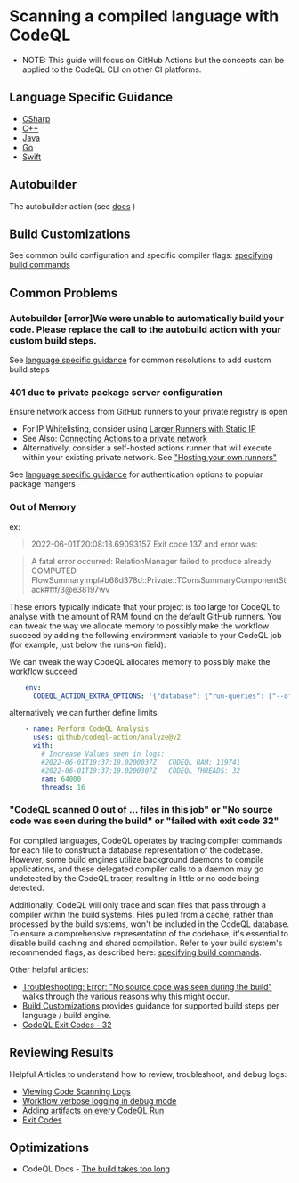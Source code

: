 # Scanning a compiled language with CodeQL
* NOTE: This guide will focus on GitHub Actions but the concepts can be applied to the CodeQL CLI on other CI platforms.

## Language Specific Guidance
* [CSharp](compiled-languages-csharp.md)
* [C++](compiled-languages-cpp.md)
* [Java](compiled-languages-java.md)
* [Go](compiled-languages-go.md)
* [Swift](compiled-languages-swift.md)

## Autobuilder
The autobuilder action (see [docs](https://docs.github.com/en/code-security/code-scanning/automatically-scanning-your-code-for-vulnerabilities-and-errors/configuring-the-codeql-workflow-for-compiled-languages#about-autobuild-for-codeql) )
 
## Build Customizations
See common build configuration and specific compiler flags: [specifying build commands](https://codeql.github.com/docs/codeql-cli/creating-codeql-databases/#specifying-build-commands)

## Common Problems

### Autobuilder [error]We were unable to automatically build your code. Please replace the call to the autobuild action with your custom build steps.

See [language specific guidance](#language-specific-guidance) for common resolutions to add custom build steps


### 401 due to private package server configuration

Ensure network access from GitHub runners to your private registry is open
   - For IP Whitelisting, consider using [Larger Runners with Static IP](https://docs.github.com/en/actions/using-github-hosted-runners/using-larger-runners#networking-for-larger-runners)
   - See Also: [Connecting Actions to a private network](https://docs.github.com/en/actions/using-github-hosted-runners/connecting-to-a-private-network)
   - Alternatively, consider a self-hosted actions runner that will execute within your existing private network. See ["Hosting your own runners"](https://docs.github.com/en/actions/hosting-your-own-runners)

See [language specific guidance](#language-specific-guidance) for authentication options to popular package mangers 

### Out of Memory
ex: 

> 2022-06-01T20:08:13.6909315Z       Exit code 137 and error was:

>A fatal error occurred: RelationManager failed to produce already COMPUTED FlowSummaryImpl#b68d378d::Private::TConsSummaryComponentStack#fff/3@e38197wv


These errors typically indicate that your project is too large for CodeQL to analyse with the amount of RAM found on the default GitHub runners. You can tweak the way we allocate memory to possibly make the workflow succeed by adding the following environment variable to your CodeQL job (for example, just below the runs-on field):


We can tweak the way CodeQL allocates memory to possibly make the workflow succeed
```yml
    env:
      CODEQL_ACTION_EXTRA_OPTIONS: '{"database": {"run-queries": ["--off-heap-ram=0"]}}'
```
alternatively we can further define limits 
```yml
    - name: Perform CodeQL Analysis
      uses: github/codeql-action/analyze@v2
      with: 
        # Increase Values seen in logs:
        #2022-06-01T19:37:19.0200037Z   CODEQL_RAM: 119741
        #2022-06-01T19:37:19.0200307Z   CODEQL_THREADS: 32
        ram: 64000
        threads: 16
```

### "CodeQL scanned 0 out of ... files in this job" or "No source code was seen during the build" or "failed with exit code 32"
For compiled languages, CodeQL operates by tracing compiler commands for each file to construct a database representation of the codebase. However, some build engines utilize background daemons to compile applications, and these delegated compiler calls to a daemon may go undetected by the CodeQL tracer, resulting in little or no code being detected.

Additionally, CodeQL will only trace and scan files that pass through a compiler within the build systems. Files pulled from a cache, rather than processed by the build systems, won't be included in the CodeQL database. To ensure a comprehensive representation of the codebase, it's essential to disable build caching and shared compilation. Refer to your build system's recommended flags, as described here: [specifying build commands](https://codeql.github.com/docs/codeql-cli/creating-codeql-databases/#specifying-build-commands).

Other helpful articles: 
- [Troubleshooting: Error: "No source code was seen during the build"](https://docs.github.com/en/code-security/code-scanning/troubleshooting-code-scanning/no-source-code-seen-during-build) walks through the various reasons why this might occur.
- [Build Customizations](#build-customizations) provides guidance for supported build steps per language / build engine.
- [CodeQL Exit Codes - 32](https://docs.github.com/en/code-security/codeql-cli/using-the-advanced-functionality-of-the-codeql-cli/exit-codes#32)


## Reviewing Results

Helpful Articles to understand how to review, troubleshoot, and debug logs:

- [Viewing Code Scanning Logs](https://docs.github.com/en/code-security/code-scanning/automatically-scanning-your-code-for-vulnerabilities-and-errors/viewing-code-scanning-logs)
- [Workflow verbose logging in debug mode](https://docs.github.com/en/code-security/code-scanning/automatically-scanning-your-code-for-vulnerabilities-and-errors/troubleshooting-the-codeql-workflow#creating-codeql-debugging-artifacts)
- [Adding artifacts on every CodeQL Run](https://docs.github.com/en/code-security/code-scanning/automatically-scanning-your-code-for-vulnerabilities-and-errors/troubleshooting-the-codeql-workflow#creating-codeql-debugging-artifacts-using-a-workflow-flag)
- [Exit Codes](https://codeql.github.com/docs/codeql-cli/exit-codes/)


## Optimizations
- CodeQL Docs -  [The build takes too long](https://docs.github.com/en/enterprise-cloud@latest/code-security/code-scanning/automatically-scanning-your-code-for-vulnerabilities-and-errors/troubleshooting-the-codeql-workflow)
